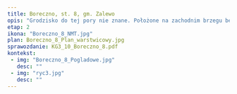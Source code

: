 ```yaml
---
title: Boreczno, st. 8, gm. Zalewo
opis: "Grodzisko do tej pory nie znane. Położone na zachodnim brzegu bezimiennego potoku łączącego jeziora Młynek i Piekło. Zajmuje wyeksponowany cypel, odcięty od wysoczyzny dwoma wałami i trzema fosami. Stanowisko było użytkowane od schyłku La Tène A przez La Tène B."
etap: 2
ikona: "Boreczno_8_NMT.jpg"
plan: Boreczno_8_Plan_warstwicowy.jpg
sprawozdanie: KG3_10_Boreczno_8.pdf
kontekst:
 - img: "Boreczno_8_Pogladowe.jpg"
   desc: ""
 - img: "ryc3.jpg"
   desc: ""
---
```

